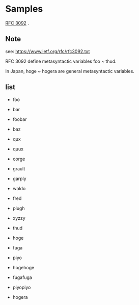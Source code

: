 # Samples

[RFC 3092](https://www.ietf.org/rfc/rfc3092.txt) .

## Note

see: https://www.ietf.org/rfc/rfc3092.txt


RFC 3092 define metasyntactic variables foo ~ thud.

In Japan, hoge ~ hogera are general metasyntactic variables.

## list

* foo
* bar
* foobar
* baz
* qux
* quux
* corge
* grault
* garply
* waldo
* fred
* plugh
* xyzzy
* thud

* hoge
* fuga
* piyo
* hogehoge
* fugafuga
* piyopiyo
* hogera
